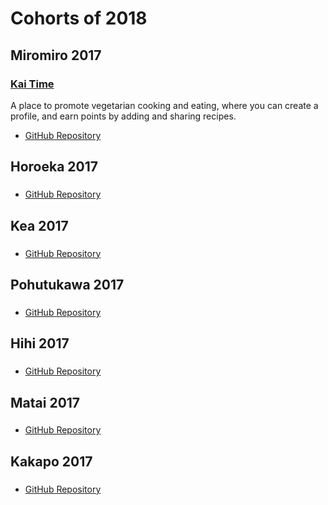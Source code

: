 # Cohorts of 2018

Miromiro 2017
-------------

### [Kai Time](https://github.com/Kai-Time/kai-time)

A place to promote vegetarian cooking and eating, where you can create a profile, and earn points by adding and sharing recipes.

<!-- ![](images/2017/) -->

* [GitHub Repository](https://github.com/Kai-Time/kai-time)


Horoeka 2017
------------

### []()

<!-- description -->

<!-- ![](images/2017/) -->

* [GitHub Repository](https://github.com/horoeka-2017/)


Kea 2017
--------

### []()

<!-- description -->

<!-- ![](images/2017/) -->

* [GitHub Repository](https://github.com/kea-2017/)


Pohutukawa 2017
---------------

### []()

<!-- description -->

<!-- ![](images/2017/) -->

* [GitHub Repository](https://github.com/pohutukawa-2017/)


Hihi 2017
---------

### []()

<!-- description -->

<!-- ![](images/2017/) -->

* [GitHub Repository](https://github.com/hihi-2017/)


Matai 2017
----------

### []()

<!-- description -->

<!-- ![](images/2017/) -->

* [GitHub Repository](https://github.com/matai-2018/)


Kakapo 2017
-----------

### []()

<!-- description -->

<!-- ![](images/2017/) -->

* [GitHub Repository](https://github.com/kakapo-2017/)

